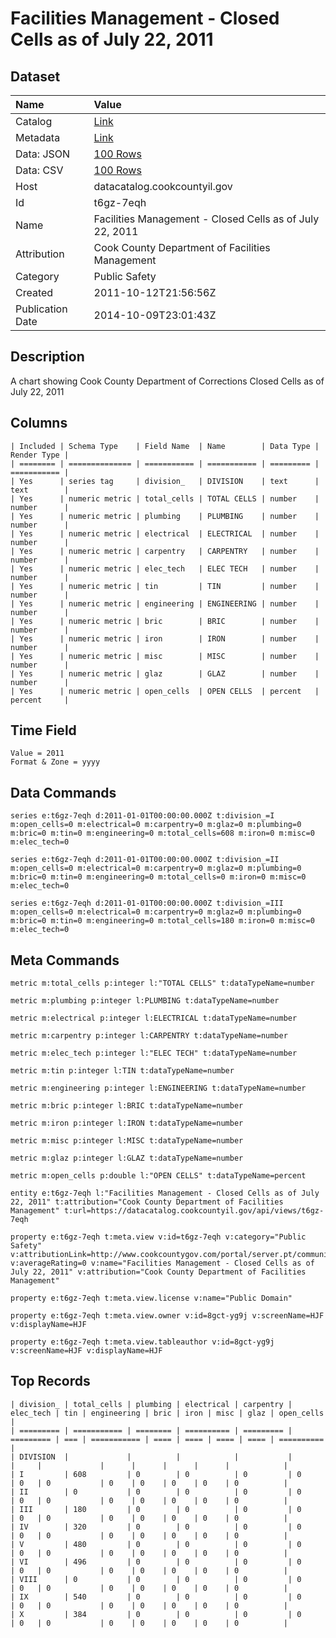 # Facilities Management - Closed Cells as of July 22, 2011

## Dataset

| Name | Value |
| :--- | :---- |
| Catalog | [Link](https://catalog.data.gov/dataset/facilities-management-closed-cells-as-of-july-22-2011-c85e8) |
| Metadata | [Link](https://datacatalog.cookcountyil.gov/api/views/t6gz-7eqh) |
| Data: JSON | [100 Rows](https://datacatalog.cookcountyil.gov/api/views/t6gz-7eqh/rows.json?max_rows=100) |
| Data: CSV | [100 Rows](https://datacatalog.cookcountyil.gov/api/views/t6gz-7eqh/rows.csv?max_rows=100) |
| Host | datacatalog.cookcountyil.gov |
| Id | t6gz-7eqh |
| Name | Facilities Management - Closed Cells as of July 22, 2011 |
| Attribution | Cook County Department of Facilities Management |
| Category | Public Safety |
| Created | 2011-10-12T21:56:56Z |
| Publication Date | 2014-10-09T23:01:43Z |

## Description

A chart showing Cook County Department of Corrections Closed Cells as of July 22, 2011

## Columns

```ls
| Included | Schema Type    | Field Name  | Name        | Data Type | Render Type |
| ======== | ============== | =========== | =========== | ========= | =========== |
| Yes      | series tag     | division_   | DIVISION    | text      | text        |
| Yes      | numeric metric | total_cells | TOTAL CELLS | number    | number      |
| Yes      | numeric metric | plumbing    | PLUMBING    | number    | number      |
| Yes      | numeric metric | electrical  | ELECTRICAL  | number    | number      |
| Yes      | numeric metric | carpentry   | CARPENTRY   | number    | number      |
| Yes      | numeric metric | elec_tech   | ELEC TECH   | number    | number      |
| Yes      | numeric metric | tin         | TIN         | number    | number      |
| Yes      | numeric metric | engineering | ENGINEERING | number    | number      |
| Yes      | numeric metric | bric        | BRIC        | number    | number      |
| Yes      | numeric metric | iron        | IRON        | number    | number      |
| Yes      | numeric metric | misc        | MISC        | number    | number      |
| Yes      | numeric metric | glaz        | GLAZ        | number    | number      |
| Yes      | numeric metric | open_cells  | OPEN CELLS  | percent   | percent     |
```

## Time Field

```ls
Value = 2011
Format & Zone = yyyy
```

## Data Commands

```ls
series e:t6gz-7eqh d:2011-01-01T00:00:00.000Z t:division_=I m:open_cells=0 m:electrical=0 m:carpentry=0 m:glaz=0 m:plumbing=0 m:bric=0 m:tin=0 m:engineering=0 m:total_cells=608 m:iron=0 m:misc=0 m:elec_tech=0

series e:t6gz-7eqh d:2011-01-01T00:00:00.000Z t:division_=II m:open_cells=0 m:electrical=0 m:carpentry=0 m:glaz=0 m:plumbing=0 m:bric=0 m:tin=0 m:engineering=0 m:total_cells=0 m:iron=0 m:misc=0 m:elec_tech=0

series e:t6gz-7eqh d:2011-01-01T00:00:00.000Z t:division_=III m:open_cells=0 m:electrical=0 m:carpentry=0 m:glaz=0 m:plumbing=0 m:bric=0 m:tin=0 m:engineering=0 m:total_cells=180 m:iron=0 m:misc=0 m:elec_tech=0
```

## Meta Commands

```ls
metric m:total_cells p:integer l:"TOTAL CELLS" t:dataTypeName=number

metric m:plumbing p:integer l:PLUMBING t:dataTypeName=number

metric m:electrical p:integer l:ELECTRICAL t:dataTypeName=number

metric m:carpentry p:integer l:CARPENTRY t:dataTypeName=number

metric m:elec_tech p:integer l:"ELEC TECH" t:dataTypeName=number

metric m:tin p:integer l:TIN t:dataTypeName=number

metric m:engineering p:integer l:ENGINEERING t:dataTypeName=number

metric m:bric p:integer l:BRIC t:dataTypeName=number

metric m:iron p:integer l:IRON t:dataTypeName=number

metric m:misc p:integer l:MISC t:dataTypeName=number

metric m:glaz p:integer l:GLAZ t:dataTypeName=number

metric m:open_cells p:double l:"OPEN CELLS" t:dataTypeName=percent

entity e:t6gz-7eqh l:"Facilities Management - Closed Cells as of July 22, 2011" t:attribution="Cook County Department of Facilities Management" t:url=https://datacatalog.cookcountyil.gov/api/views/t6gz-7eqh

property e:t6gz-7eqh t:meta.view v:id=t6gz-7eqh v:category="Public Safety" v:attributionLink=http://www.cookcountygov.com/portal/server.pt/community/facilities_management/294/facilities_management v:averageRating=0 v:name="Facilities Management - Closed Cells as of July 22, 2011" v:attribution="Cook County Department of Facilities Management"

property e:t6gz-7eqh t:meta.view.license v:name="Public Domain"

property e:t6gz-7eqh t:meta.view.owner v:id=8gct-yg9j v:screenName=HJF v:displayName=HJF

property e:t6gz-7eqh t:meta.view.tableauthor v:id=8gct-yg9j v:screenName=HJF v:displayName=HJF
```

## Top Records

```ls
| division_ | total_cells | plumbing | electrical | carpentry | elec_tech | tin | engineering | bric | iron | misc | glaz | open_cells | 
| ========= | =========== | ======== | ========== | ========= | ========= | === | =========== | ==== | ==== | ==== | ==== | ========== | 
| DIVISION  |             |          |            |           |           |     |             |      |      |      |      |            | 
| I         | 608         | 0        | 0          | 0         | 0         | 0   | 0           | 0    | 0    | 0    | 0    | 0          | 
| II        | 0           | 0        | 0          | 0         | 0         | 0   | 0           | 0    | 0    | 0    | 0    | 0          | 
| III       | 180         | 0        | 0          | 0         | 0         | 0   | 0           | 0    | 0    | 0    | 0    | 0          | 
| IV        | 320         | 0        | 0          | 0         | 0         | 0   | 0           | 0    | 0    | 0    | 0    | 0          | 
| V         | 480         | 0        | 0          | 0         | 0         | 0   | 0           | 0    | 0    | 0    | 0    | 0          | 
| VI        | 496         | 0        | 0          | 0         | 0         | 0   | 0           | 0    | 0    | 0    | 0    | 0          | 
| VIII      | 0           | 0        | 0          | 0         | 0         | 0   | 0           | 0    | 0    | 0    | 0    | 0          | 
| IX        | 540         | 0        | 0          | 0         | 0         | 0   | 0           | 0    | 0    | 0    | 0    | 0          | 
| X         | 384         | 0        | 0          | 0         | 0         | 0   | 0           | 0    | 0    | 0    | 0    | 0          | 
```